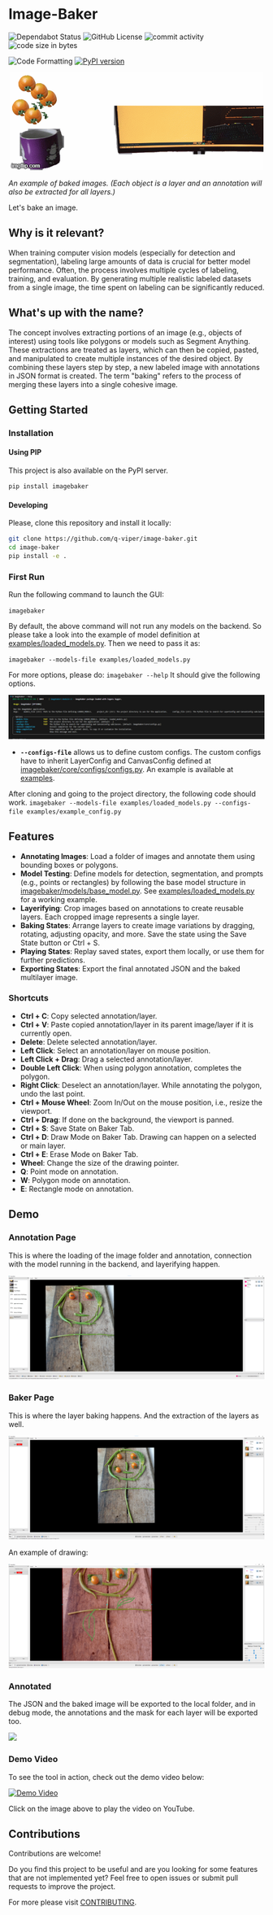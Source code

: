 # Image-Baker
![Dependabot Status](https://img.shields.io/badge/dependabot-active-brightgreen)
![GitHub License](https://img.shields.io/github/license/q-viper/image-baker)
![commit activity](https://img.shields.io/github/commit-activity/w/q-viper/SmokeSim/master)
![code size in bytes](https://img.shields.io/github/languages/code-size/q-viper/image-baker)
<!-- ![Tests](https://github.com/q-viper/SmokeSim/actions/workflows/test-on-push.yml/badge.svg) -->
![Code Formatting](https://github.com/q-viper/image-baker/actions/workflows/black-formatter.yml/badge.svg)
[![PyPI version](https://img.shields.io/pypi/v/imagebaker.svg)](https://pypi.org/imagebaker/)

<p align="center">
    <img src="assets/demo.gif" alt="Centered Demo" />
</p>


*An example of baked images. (Each object is a layer and an annotation will also be extracted for all layers.)*

Let's bake an image.

## Why is it relevant?

When training computer vision models (especially for detection and segmentation), labeling large amounts of data is crucial for better model performance. Often, the process involves multiple cycles of labeling, training, and evaluation. By generating multiple realistic labeled datasets from a single image, the time spent on labeling can be significantly reduced.

## What's up with the name?
The concept involves extracting portions of an image (e.g., objects of interest) using tools like polygons or models such as Segment Anything. These extractions are treated as layers, which can then be copied, pasted, and manipulated to create multiple instances of the desired object. By combining these layers step by step, a new labeled image with annotations in JSON format is created. The term "baking" refers to the process of merging these layers into a single cohesive image.

## Getting Started
### Installation
#### Using PIP
This project is also available on the PyPI server.

```bash
pip install imagebaker
```

#### Developing
Please, clone this repository and install it locally:

```bash
git clone https://github.com/q-viper/image-baker.git 
cd image-baker
pip install -e .
```

### First Run
Run the following command to launch the GUI:

`imagebaker`

By default, the above command will not run any models on the backend. So please take a look into the example of model definition at [examples/loaded_models.py](examples/loaded_models.py). Then we need to pass it as:

`imagebaker --models-file examples/loaded_models.py`

For more options, please do: `imagebaker --help` It should give the following options.

![](assets/demo/options.png)


* **`--configs-file`** allows us to define custom configs. The custom configs have to inherit LayerConfig and CanvasConfig defined at [imagebaker/core/configs/configs.py](imagebaker/core/configs/configs.py). An example is available at [examples](examples/). 

After cloning and going to the project directory, the following code should work.
`imagebaker --models-file examples/loaded_models.py --configs-file examples/example_config.py`

## Features
- **Annotating Images**: Load a folder of images and annotate them using bounding boxes or polygons.
- **Model Testing**: Define models for detection, segmentation, and prompts (e.g., points or rectangles) by following the base model structure in [imagebaker/models/base_model.py](imagebaker/models/base_model.py). See [examples/loaded_models.py](examples/loaded_models.py) for a working example.
- **Layerifying**: Crop images based on annotations to create reusable layers. Each cropped image represents a single layer.
- **Baking States**: Arrange layers to create image variations by dragging, rotating, adjusting opacity, and more. Save the state using the Save State button or Ctrl + S.
- **Playing States**: Replay saved states, export them locally, or use them for further predictions.
- **Exporting States**: Export the final annotated JSON and the baked multilayer image.

### Shortcuts
* **Ctrl + C**: Copy selected annotation/layer.
* **Ctrl + V**: Paste copied annotation/layer in its parent image/layer if it is currently open.
* **Delete**: Delete selected annotation/layer.
* **Left Click**: Select an annotation/layer on mouse position.
* **Left Click + Drag**: Drag a selected annotation/layer.
* **Double Left Click**: When using polygon annotation, completes the polygon.
* **Right Click**: Deselect an annotation/layer. While annotating the polygon, undo the last point.
* **Ctrl + Mouse Wheel**: Zoom In/Out on the mouse position, i.e., resize the viewport.
* **Ctrl + Drag**: If done on the background, the viewport is panned.
* **Ctrl + S**: Save State on Baker Tab.
* **Ctrl + D**: Draw Mode on Baker Tab. Drawing can happen on a selected or main layer.
* **Ctrl + E**: Erase Mode on Baker Tab.
* **Wheel**: Change the size of the drawing pointer.
* **Q**: Point mode on annotation.
* **W**: Polygon mode on annotation.
* **E**: Rectangle mode on annotation.

## Demo
### Annotation Page
This is where the loading of the image folder and annotation, connection with the model running in the backend, and layerifying happen.

![](assets/demo/annotation_page.png)

### Baker Page
This is where the layer baking happens. And the extraction of the layers as well.

![](assets/demo/baker_page.png)

An example of drawing:

![](assets/demo/drawing.png)

### Annotated

The JSON and the baked image will be exported to the local folder, and in debug mode, the annotations and the mask for each layer will be exported too.

![](assets/demo/annotated_veg_smiley.png)

### Demo Video

To see the tool in action, check out the demo video below:


[![Demo Video](https://img.youtube.com/vi/WckMT0r-2Lc/0.jpg)](https://youtu.be/WckMT0r-2Lc)


Click on the image above to play the video on YouTube.


## Contributions


Contributions are welcome! 

Do you find this project to be useful and are you looking for some features that are not implemented yet? Feel free to open issues or submit pull requests to improve the project.

For more please visit [CONTRIBUTING](CONTRIBUTING).